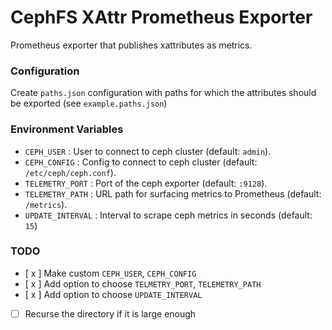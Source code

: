 # CephFS XAttr Prometheus Exporter
Prometheus exporter that publishes xattributes as metrics.

### Configuration

Create `paths.json` configuration with paths for which the attributes should be exported (see `example.paths.json`)

### Environment Variables
- `CEPH_USER` : User to connect to ceph cluster (default: `admin`).
- `CEPH_CONFIG` : Config to connect to ceph cluster (default: `/etc/ceph/ceph.conf`).
- `TELEMETRY_PORT` : Port of the ceph exporter (default: `:9128`).
- `TELEMETRY_PATH` : URL path for surfacing metrics to Prometheus (default: `/metrics`).
- `UPDATE_INTERVAL` : Interval to scrape ceph metrics in seconds (default: `15`)


### TODO
- [ x ] Make custom `CEPH_USER`, `CEPH_CONFIG`
- [ x ] Add option to choose `TELMETRY_PORT`, `TELEMETRY_PATH`
- [ x ] Add option to choose `UPDATE_INTERVAL`
- [ ] Recurse the directory if it is large enough